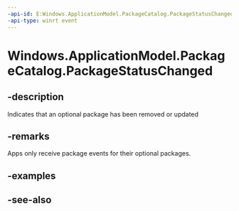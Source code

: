 ----api-id: E:Windows.ApplicationModel.PackageCatalog.PackageStatusChanged
-api-type: winrt event
---<!-- Event syntaxpublic event Windows.Foundation.TypedEventHandler PackageStatusChanged<Windows.ApplicationModel.PackageCatalog,  Windows.ApplicationModel.PackageStatusChangedEventArgs>--># Windows.ApplicationModel.PackageCatalog.PackageStatusChanged## -descriptionIndicates that an optional package has been removed or updated## -remarksApps only receive package events for their optional packages.## -examples## -see-also